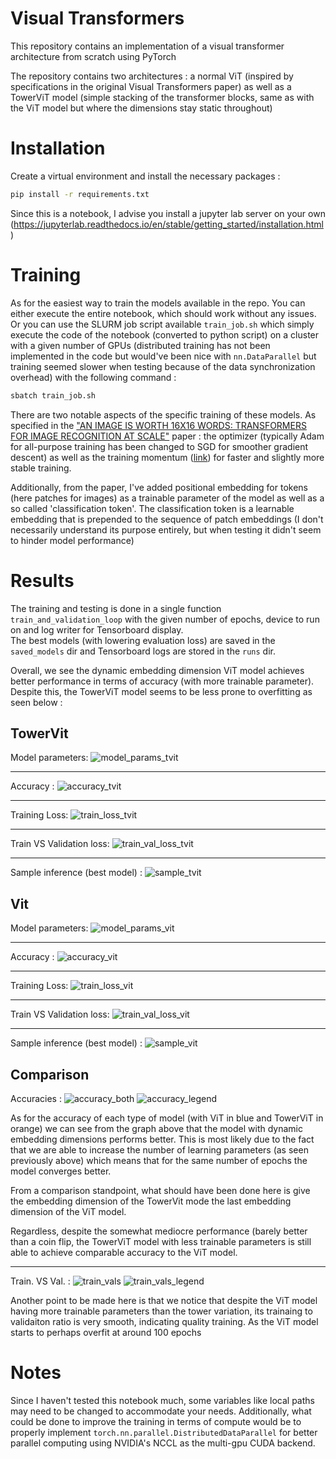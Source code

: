 # Visual Transformers

This repository contains an implementation of a visual transformer architecture from scratch using PyTorch  

The repository contains two architectures : a normal ViT (inspired by specifications in the original Visual Transformers paper) as well as a TowerViT model (simple stacking of the transformer blocks, same as with the ViT model but where the dimensions stay static throughout) 

# Installation

Create a virtual environment and install the necessary packages :

```bash
pip install -r requirements.txt
```

Since this is a notebook, I advise you install a jupyter lab server on your own (https://jupyterlab.readthedocs.io/en/stable/getting_started/installation.html)

# Training
As for the easiest way to train the models available in the repo. You can either execute the entire notebook, which should work without any issues. Or you can use the SLURM job script available `train_job.sh` which simply execute the code of the notebook (converted to python script) on a cluster with a given number of GPUs (distributed training has not been implemented in the code but would've been nice with `nn.DataParallel` but training seemed slower when testing because of the data synchronization overhead) with the following command :
```bash
sbatch train_job.sh
```

There are two notable aspects of the specific training of these models. As specified in the ["AN IMAGE IS WORTH 16X16 WORDS: TRANSFORMERS FOR IMAGE RECOGNITION AT SCALE"](https://arxiv.org/abs/2010.11929) paper : the optimizer (typically Adam for all-purpose training has been changed to SGD for smoother gradient descent) as well as the training momentum ([link](https://paperswithcode.com/method/sgd-with-momentum)) for faster and slightly more stable training.

Additionally, from the paper, I've added positional embedding for tokens (here patches for images) as a trainable parameter of the model as well as a so called 'classification token'. The classification token is a learnable embedding that is prepended to the sequence of patch embeddings (I don't necessarily understand its purpose entirely, but when testing it didn't seem to hinder model performance)

# Results
The training and testing is done in a single function `train_and_validation_loop` with the given number of epochs, device to run on and log writer for Tensorboard display.  
The best models (with lowering evaluation loss) are saved in the `saved_models` dir and Tensorboard logs are stored in the `runs` dir.  

Overall, we see the dynamic embedding dimension ViT model achieves better performance in terms of accuracy (with more trainable parameter). Despite this, the TowerViT model seems to be less prone to overfitting as seen below :

## TowerVit

Model parameters:
![model_params_tvit](img/tvit_params.png)
  
---

Accuracy :
![accuracy_tvit](img/towervit_accuracy.png)
  
---
  
Training Loss:
![train_loss_tvit](img/towervit_loss_train.png)
  
---
  
Train VS Validation loss:
![train_val_loss_tvit](img/towervit_training_vs_validation.png)

---
  
Sample inference (best model) :
![sample_tvit](img/tvit_sample.png)

## Vit

Model parameters:
![model_params_vit](img/vit_params.png)
  
---

Accuracy :
![accuracy_vit](img/vit_accuracy.png)
  
---
  
Training Loss:
![train_loss_vit](img/vit_loss_train.png)
  
---
  
Train VS Validation loss:
![train_val_loss_vit](img/vit_training_vs_validaiton_loss.png)

---
  
Sample inference (best model) :
![sample_vit](img/vit_sample.png)

## Comparison

Accuracies :
![accuracy_both](img/both_accuracy.png)
![accuracy_legend](img/legend_acc.png)

As for the accuracy of each type of model (with ViT in blue and TowerViT in orange) we can see from the graph above that the model with dynamic embedding dimensions performs better. This is most likely due to the fact that we are able to increase the number of learning parameters (as seen previously above) which means that for the same number of epochs the model converges better.  

From a comparison standpoint, what should have been done here is give the embedding dimension of the TowerVit mode the last embedding dimension of the ViT model. 
  
Regardless, despite the somewhat mediocre performance (barely better than a coin flip, the TowerViT model with less trainable parameters is still able to achieve comparable accuracy to the ViT model.

---

Train. VS Val. :
![train_vals](img/both_training_vs_validation_loss.png)
![train_vals_legend](img/legend_loss.png)

Another point to be made here is that we notice that despite the ViT model having more trainable parameters than the tower variation, its trainaing to validaiton ratio is very smooth, indicating quality training. As the ViT model starts to perhaps overfit at around 100 epochs 
  
# Notes
Since I haven't tested this notebook much, some variables like local paths may need to be changed to accommodate your needs.
Additionally, what could be done to improve the training in terms of compute would be to properly implement `torch.nn.parallel.DistributedDataParallel` for better parallel computing using NVIDIA's NCCL as the multi-gpu CUDA backend.